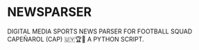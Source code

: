 # NEWSPARSER
DIGITAL MEDIA SPORTS NEWS PARSER FOR FOOTBALL SQUAD CAPEÑAROL (CAP) 🇺🇾🏆🚂 
A PYTHON SCRIPT.
